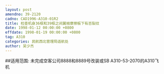 ```yaml
---
layout: post
amendno: 39-2120
cadno: CAD1996-A310-01R2
title: 检查机身36框和39框之间翼根摩擦板下有否裂纹
date: 1998-01-12 00:00:00 +0800
effdate: 1998-01-19 00:00:00 +0800
tag: A310
categories: 民航西北管理局适航处
author: 吴少杰
---
```


##适用范围:
未完成空客公司8888和8889号改装或SB A310-53-2070的A310飞机

